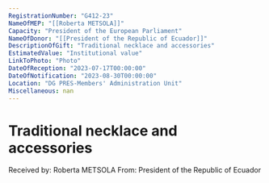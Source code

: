 ```yaml
---
RegistrationNumber: "G412-23"
NameOfMEP: "[[Roberta METSOLA]]"
Capacity: "President of the European Parliament"
NameOfDonor: "[[President of the Republic of Ecuador]]"
DescriptionOfGift: "Traditional necklace and accessories"
EstimatedValue: "Institutional value"
LinkToPhoto: "Photo"
DateOfReception: "2023-07-17T00:00:00"
DateOfNotification: "2023-08-30T00:00:00"
Location: "DG PRES-Members' Administration Unit"
Miscellaneous: nan
---
```


# Traditional necklace and accessories

Received by: Roberta METSOLA
From: President of the Republic of Ecuador
